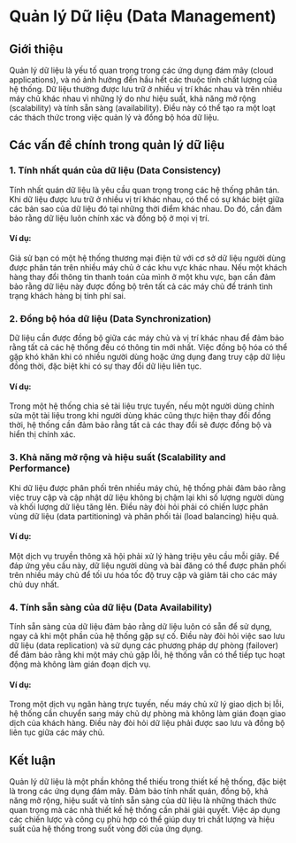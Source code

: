 # Quản lý Dữ liệu (Data Management)

## Giới thiệu

Quản lý dữ liệu là yếu tố quan trọng trong các ứng dụng đám mây (cloud applications), và nó ảnh hưởng đến hầu hết các thuộc tính chất lượng của hệ thống. Dữ liệu thường được lưu trữ ở nhiều vị trí khác nhau và trên nhiều máy chủ khác nhau vì những lý do như hiệu suất, khả năng mở rộng (scalability) và tính sẵn sàng (availability). Điều này có thể tạo ra một loạt các thách thức trong việc quản lý và đồng bộ hóa dữ liệu.

## Các vấn đề chính trong quản lý dữ liệu

### 1. **Tính nhất quán của dữ liệu (Data Consistency)**

Tính nhất quán dữ liệu là yêu cầu quan trọng trong các hệ thống phân tán. Khi dữ liệu được lưu trữ ở nhiều vị trí khác nhau, có thể có sự khác biệt giữa các bản sao của dữ liệu đó tại những thời điểm khác nhau. Do đó, cần đảm bảo rằng dữ liệu luôn chính xác và đồng bộ ở mọi vị trí.

#### Ví dụ:
Giả sử bạn có một hệ thống thương mại điện tử với cơ sở dữ liệu người dùng được phân tán trên nhiều máy chủ ở các khu vực khác nhau. Nếu một khách hàng thay đổi thông tin thanh toán của mình ở một khu vực, bạn cần đảm bảo rằng dữ liệu này được đồng bộ trên tất cả các máy chủ để tránh tình trạng khách hàng bị tính phí sai.

### 2. **Đồng bộ hóa dữ liệu (Data Synchronization)**

Dữ liệu cần được đồng bộ giữa các máy chủ và vị trí khác nhau để đảm bảo rằng tất cả các hệ thống đều có thông tin mới nhất. Việc đồng bộ hóa có thể gặp khó khăn khi có nhiều người dùng hoặc ứng dụng đang truy cập dữ liệu đồng thời, đặc biệt khi có sự thay đổi dữ liệu liên tục.

#### Ví dụ:
Trong một hệ thống chia sẻ tài liệu trực tuyến, nếu một người dùng chỉnh sửa một tài liệu trong khi người dùng khác cũng thực hiện thay đổi đồng thời, hệ thống cần đảm bảo rằng tất cả các thay đổi sẽ được đồng bộ và hiển thị chính xác.

### 3. **Khả năng mở rộng và hiệu suất (Scalability and Performance)**

Khi dữ liệu được phân phối trên nhiều máy chủ, hệ thống phải đảm bảo rằng việc truy cập và cập nhật dữ liệu không bị chậm lại khi số lượng người dùng và khối lượng dữ liệu tăng lên. Điều này đòi hỏi phải có chiến lược phân vùng dữ liệu (data partitioning) và phân phối tải (load balancing) hiệu quả.

#### Ví dụ:
Một dịch vụ truyền thông xã hội phải xử lý hàng triệu yêu cầu mỗi giây. Để đáp ứng yêu cầu này, dữ liệu người dùng và bài đăng có thể được phân phối trên nhiều máy chủ để tối ưu hóa tốc độ truy cập và giảm tải cho các máy chủ duy nhất.

### 4. **Tính sẵn sàng của dữ liệu (Data Availability)**

Tính sẵn sàng của dữ liệu đảm bảo rằng dữ liệu luôn có sẵn để sử dụng, ngay cả khi một phần của hệ thống gặp sự cố. Điều này đòi hỏi việc sao lưu dữ liệu (data replication) và sử dụng các phương pháp dự phòng (failover) để đảm bảo rằng khi một máy chủ gặp lỗi, hệ thống vẫn có thể tiếp tục hoạt động mà không làm gián đoạn dịch vụ.

#### Ví dụ:
Trong một dịch vụ ngân hàng trực tuyến, nếu máy chủ xử lý giao dịch bị lỗi, hệ thống cần chuyển sang máy chủ dự phòng mà không làm gián đoạn giao dịch của khách hàng. Điều này đòi hỏi dữ liệu phải được sao lưu và đồng bộ liên tục giữa các máy chủ.

## Kết luận

Quản lý dữ liệu là một phần không thể thiếu trong thiết kế hệ thống, đặc biệt là trong các ứng dụng đám mây. Đảm bảo tính nhất quán, đồng bộ, khả năng mở rộng, hiệu suất và tính sẵn sàng của dữ liệu là những thách thức quan trọng mà các nhà thiết kế hệ thống cần phải giải quyết. Việc áp dụng các chiến lược và công cụ phù hợp có thể giúp duy trì chất lượng và hiệu suất của hệ thống trong suốt vòng đời của ứng dụng.